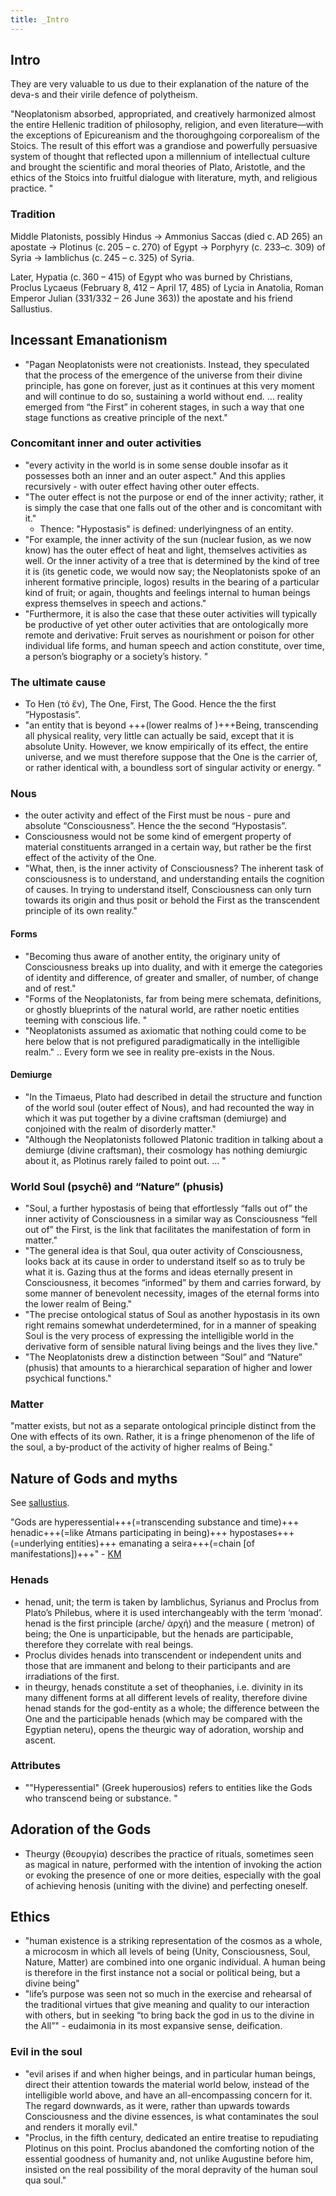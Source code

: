 ```yaml
---
title: _Intro
---
```


## Intro

They are very valuable to us due to their explanation of the nature of the deva-s and their virile defence of polytheism.

"Neoplatonism absorbed, appropriated, and creatively harmonized almost the entire Hellenic tradition of philosophy, religion, and even literature—with the exceptions of Epicureanism and the thoroughgoing corporealism of the Stoics. The result of this effort was a grandiose and powerfully persuasive system of thought that reflected upon a millennium of intellectual culture and brought the scientific and moral theories of Plato, Aristotle, and the ethics of the Stoics into fruitful dialogue with literature, myth, and religious practice. "

### Tradition
Middle Platonists, possibly Hindus ->  Ammonius Saccas (died c. AD 265) an apostate -> Plotinus (c. 205 – c. 270) of Egypt -> Porphyry (c. 233–c. 309) of Syria -> Iamblichus (c. 245 – c. 325) of Syria.

Later, Hypatia (c. 360 – 415) of Egypt who was burned by Christians, Proclus Lycaeus (February 8, 412 – April 17, 485) of Lycia in Anatolia, Roman Emperor Julian (331/332 – 26 June 363)) the apostate and his friend Sallustius.

## Incessant Emanationism
- "Pagan Neoplatonists were not creationists. Instead, they speculated that the process of the emergence of the universe from their divine principle, has gone on forever, just as it continues at this very moment and will continue to do so, sustaining a world without end. ... reality emerged from “the First” in coherent stages, in such a way that one stage functions as creative principle of the next."

### Concomitant inner and outer activities
- "every activity in the world is in some sense double insofar as it possesses both an inner and an outer aspect." And this applies recursively - with outer effect having other outer effects.
- "The outer effect is not the purpose or end of the inner activity; rather, it is simply the case that one falls out of the other and is concomitant with it."
  - Thence: "Hypostasis" is defined: underlyingness of an entity.
- "For example, the inner activity of the sun (nuclear fusion, as we now know) has the outer effect of heat and light, themselves activities as well. Or the inner activity of a tree that is determined by the kind of tree it is (its genetic code, we would now say; the Neoplatonists spoke of an inherent formative principle, logos) results in the bearing of a particular kind of fruit; or again, thoughts and feelings internal to human beings express themselves in speech and actions."
- "Furthermore, it is also the case that these outer activities will typically be productive of yet other outer activities that are ontologically more remote and derivative: Fruit serves as nourishment or poison for other individual life forms, and human speech and action constitute, over time, a person’s biography or a society’s history. "

### The ultimate cause
- To Hen (τό ἕν), The One, First, The Good.  Hence the the first “Hypostasis”.
- "an entity that is beyond +++(lower realms of )+++Being, transcending all physical reality, very little can actually be said, except that it is absolute Unity. However, we know empirically of its effect, the entire universe, and we must therefore suppose that the One is the carrier of, or rather identical with, a boundless sort of singular activity or energy. "

### Nous
- the outer activity and effect of the First must be nous - pure and absolute “Consciousness”.  Hence the the second “Hypostasis”.
- Consciousness would not be some kind of emergent property of material constituents arranged in a certain way, but rather be the first effect of the activity of the One.
- "What, then, is the inner activity of Consciousness? The inherent task of consciousness is to understand, and understanding entails the cognition of causes. In trying to understand itself, Consciousness can only turn towards its origin and thus posit or behold the First as the transcendent principle of its own reality."

#### Forms
- "Becoming thus aware of another entity, the originary unity of Consciousness breaks up into duality, and with it emerge the categories of identity and difference, of greater and smaller, of number, of change and of rest."
- "Forms of the Neoplatonists, far from being mere schemata, definitions, or ghostly blueprints of the natural world, are rather noetic entities teeming with conscious life. "
- "Neoplatonists assumed as axiomatic that nothing could come to be here below that is not prefigured paradigmatically in the intelligible realm."  .. Every form we see in reality pre-exists in the Nous.

#### Demiurge
- "In the Timaeus, Plato had described in detail the structure and function of the world soul (outer effect of Nous), and had recounted the way in which it was put together by a divine craftsman (demiurge) and conjoined with the realm of disorderly matter."
- "Although the Neoplatonists followed Platonic tradition in talking about a demiurge (divine craftsman), their cosmology has nothing demiurgic about it, as Plotinus rarely failed to point out. ... "

### World Soul (psychê) and “Nature” (phusis)
- "Soul, a further hypostasis of being that effortlessly “falls out of” the inner activity of Consciousness in a similar way as Consciousness “fell out of” the First, is the link that facilitates the manifestation of form in matter."
- "The general idea is that Soul, qua outer activity of Consciousness, looks back at its cause in order to understand itself so as to truly be what it is. Gazing thus at the forms and ideas eternally present in Consciousness, it becomes “informed” by them and carries forward, by some manner of benevolent necessity, images of the eternal forms into the lower realm of Being."
- "The precise ontological status of Soul as another hypostasis in its own right remains somewhat underdetermined, for in a manner of speaking Soul is the very process of expressing the intelligible world in the derivative form of sensible natural living beings and the lives they live."
- "The Neoplatonists drew a distinction between “Soul” and “Nature” (phusis) that amounts to a hierarchical separation of higher and lower psychical functions."

### Matter
"matter exists, but not as a separate ontological principle distinct from the One with effects of its own. Rather, it is a fringe phenomenon of the life of the soul, a by-product of the activity of higher realms of Being."

## Nature of Gods and myths
See [sallustius](../sallustius/).

"Gods are hyperessential+++(=transcending substance and time)+++ henadic+++(=like Atmans participating in being)+++ hypostases+++(=underlying entities)+++ emanating a seira+++(=chain [of manifestations])+++" - [KM](https://twitter.com/KaraMartiana/status/1077528569365049345)

### Henads
- henad, unit; the term is taken by Iamblichus, Syrianus and Proclus from Plato’s Philebus, where it is used interchangeably with the term ‘monad’. henad is the first principle (arche/ ἀρχή) and the measure ( metron) of being; the One is unparticipable, but the henads are participable, therefore they correlate with real beings.
- Proclus divides henads into transcendent or independent units and those that are immanent and belong to their participants and are irradiations of the first.
- in theurgy, henads constitute a set of theophanies, i.e. divinity in its many diffenent forms at all different levels of reality, therefore divine henad stands for the god-entity as a whole; the difference between the One and the participable henads (which may be compared with the Egyptian neteru), opens the theurgic way of adoration, worship and ascent.

### Attributes
- ""Hyperessential" (Greek huperousios) refers to entities like the Gods who transcend being or substance. "

## Adoration of the Gods
- Theurgy (θεουργία) describes the practice of rituals, sometimes seen as magical in nature, performed with the intention of invoking the action or evoking the presence of one or more deities, especially with the goal of achieving henosis (uniting with the divine) and perfecting oneself.

## Ethics
- "human existence is a striking representation of the cosmos as a whole, a microcosm in which all levels of being (Unity, Consciousness, Soul, Nature, Matter) are combined into one organic individual. A human being is therefore in the first instance not a social or political being, but a divine being" 
- "life’s purpose was seen not so much in the exercise and rehearsal of the traditional virtues that give meaning and quality to our interaction with others, but in seeking “to bring back the god in us to the divine in the All”" - eudaimonia in its most expansive sense, deification.

### Evil in the soul
- "evil arises if and when higher beings, and in particular human beings, direct their attention towards the material world below, instead of the intelligible world above, and have an all-encompassing concern for it. The regard downwards, as it were, rather than upwards towards Consciousness and the divine essences, is what contaminates the soul and renders it morally evil."
- "Proclus, in the fifth century, dedicated an entire treatise to repudiating Plotinus on this point. Proclus abandoned the comforting notion of the essential goodness of humanity and, not unlike Augustine before him, insisted on the real possibility of the moral depravity of the human soul qua soul."

